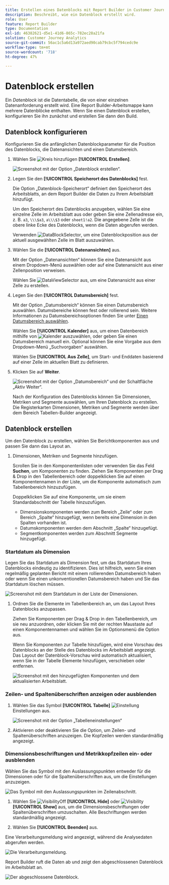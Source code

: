 ```yaml
---
title: Erstellen eines Datenblocks mit Report Builder in Customer Journey Analytics
description: Beschreibt, wie ein Datenblock erstellt wird.
role: User
feature: Report Builder
type: Documentation
exl-id: 46382621-d5e1-41d6-865c-782ec28a21fa
solution: Customer Journey Analytics
source-git-commit: 56ac1c5a6d13a972aed90cab79cbc5f794cedc9e
workflow-type: tm+mt
source-wordcount: '718'
ht-degree: 47%

---
```


# Datenblock erstellen

Ein *Datenblock* ist die Datentabelle, die von einer einzelnen Datenanforderung erstellt wird. Eine Report Builder-Arbeitsmappe kann mehrere Datenblöcke enthalten. Wenn Sie einen Datenblock erstellen, konfigurieren Sie ihn zunächst und erstellen Sie dann den Build.

## Datenblock konfigurieren

Konfigurieren Sie die anfänglichen Datenblockparameter für die Position des Datenblocks, die Datenansichten und einen Datumsbereich.

1. Wählen Sie ![Kreis hinzufügen](/help/assets/icons/AddCircle.svg) **[!UICONTROL Erstellen]**.

   ![Screenshot mit der Option „Datenblock erstellen“.](./assets/create-datablock.png)

1. Legen Sie den **[!UICONTROL Speicherort des Datenblocks]** fest.

   Die Option „Datenblock-Speicherort“ definiert den Speicherort des Arbeitsblatts, an dem Report Builder die Daten zu Ihrem Arbeitsblatt hinzufügt.

   Um den Speicherort des Datenblocks anzugeben, wählen Sie eine einzelne Zelle im Arbeitsblatt aus oder geben Sie eine Zellenadresse ein, z. B. `a3`, `\\\$a3`, `a\\\$3` oder `sheet1!a2`. Die angegebene Zelle ist die obere linke Ecke des Datenblocks, wenn die Daten abgerufen werden.

   Verwenden ![DataBlockSelector](/help/assets/icons/DataBlockSelector.svg), um eine Datenblockposition aus der aktuell ausgewählten Zelle im Blatt auszuwählen.

1. Wählen Sie die **[!UICONTROL Datenansichten]** aus.

   Mit der Option „Datenansichten“ können Sie eine Datenansicht aus einem Dropdown-Menü auswählen oder auf eine Datenansicht aus einer Zellenposition verweisen.

   Wählen Sie ![DataViewSelector](/help/assets/icons/DataViewSelector.svg) aus, um eine Datenansicht aus einer Zelle zu erstellen.

1. Legen Sie den **[!UICONTROL Datumsbereich]** fest.

   Mit der Option „Datumsbereich“ können Sie einen Datumsbereich auswählen. Datumsbereiche können fest oder rollierend sein. Weitere Informationen zu Datumsbereichsoptionen finden Sie unter [Einen Datumsbereich auswählen](select-date-range.md).

   Wählen Sie **[!UICONTROL Kalender]** aus, um einen Datenbereich mithilfe von ![Kalender](/help/assets/icons/Calendar.svg) auszuwählen, oder geben Sie einen Datumsbereich manuell ein. Optional können Sie eine Vorgabe aus dem Dropdown-Menü „Suchvorgaben“ auswählen.

   Wählen Sie **[!UICONTROL Aus Zelle]**, um Start- und Enddaten basierend auf einer Zelle im aktuellen Blatt zu definieren.

1. Klicken Sie auf **Weiter**.

   ![Screenshot mit der Option „Datumsbereich“ und der Schaltfläche „Aktiv Weiter“.](./assets/choose_date_data_view3.png)

   Nach der Konfiguration des Datenblocks können Sie Dimensionen, Metriken und Segmente auswählen, um Ihren Datenblock zu erstellen. Die Registerkarten Dimensionen, Metriken und Segmente werden über dem Bereich Tabellen-Builder angezeigt.

## Datenblock erstellen

Um den Datenblock zu erstellen, wählen Sie Berichtkomponenten aus und passen Sie dann das Layout an.

1. Dimensionen, Metriken und Segmente hinzufügen.

   Scrollen Sie in den Komponentenlisten oder verwenden Sie das Feld **Suchen**, um Komponenten zu finden. Ziehen Sie Komponenten per Drag &amp; Drop in den Tabellenbereich oder doppelklicken Sie auf einen Komponentennamen in der Liste, um die Komponente automatisch zum Tabellenbereich hinzuzufügen.

   Doppelklicken Sie auf eine Komponente, um sie einem Standardabschnitt der Tabelle hinzuzufügen.

   - Dimensionskomponenten werden zum Bereich „Zeile“ oder zum Bereich „Spalte“ hinzugefügt, wenn bereits eine Dimension in den Spalten vorhanden ist.
   - Datumskomponenten werden dem Abschnitt „Spalte“ hinzugefügt.
   - Segmentkomponenten werden zum Abschnitt Segmente hinzugefügt.

### Startdatum als Dimension

Legen Sie das Startdatum als Dimension fest, um das Startdatum Ihres Datenblocks eindeutig zu identifizieren. Dies ist hilfreich, wenn Sie einen regelmäßig geplanten Bericht mit einem rollierenden Datumsbereich haben oder wenn Sie einen unkonventionellen Datumsbereich haben und Sie das Startdatum löschen müssen.

![Screenshot mit dem Startdatum in der Liste der Dimensionen.](./assets/start-date-dimension.png)

1. Ordnen Sie die Elemente im Tabellenbereich an, um das Layout Ihres Datenblocks anzupassen.

   Ziehen Sie Komponenten per Drag &amp; Drop in den Tabellenbereich, um sie neu anzuordnen, oder klicken Sie mit der rechten Maustaste auf einen Komponentennamen und wählen Sie im Optionsmenü die Option aus.

   Wenn Sie Komponenten zur Tabelle hinzufügen, wird eine Vorschau des Datenblocks an der Stelle des Datenblocks im Arbeitsblatt angezeigt. Das Layout der Datenblock-Vorschau wird automatisch aktualisiert, wenn Sie in der Tabelle Elemente hinzufügen, verschieben oder entfernen.

   ![Screenshot mit den hinzugefügten Komponenten und dem aktualisierten Arbeitsblatt.](./assets/image10.png)

### Zeilen- und Spaltenüberschriften anzeigen oder ausblenden

1. Wählen Sie das Symbol **[!UICONTROL Tabelle]** ![Einstellung](/help/assets/icons/Setting.svg)Einstellungen aus.

   ![Screenshot mit der Option „Tabelleneinstellungen“](./assets/table-settings.png)

1. Aktivieren oder deaktivieren Sie die Option, um Zeilen- und Spaltenüberschriften anzuzeigen. Die Kopfzeilen werden standardmäßig angezeigt.

### Dimensionsbeschriftungen und Metrikkopfzeilen ein- oder ausblenden

Wählen Sie das Symbol mit den Auslassungspunkten entweder für die Dimensionen oder für die Spaltenüberschriften aus, um die Einstellungen anzuzeigen.

![Das Symbol mit den Auslassungspunkten im Zeilenabschnitt.](./assets/row-heading.png)

1. Wählen Sie ![VisibilityOff](/help/assets/icons/VisibilityOff.svg) **[!UICONTROL Hide]** oder ![Visibility](/help/assets/icons/Visibility.svg) **[!UICONTROL Show]** aus, um die Dimensionsbeschriftungen oder Spaltenüberschriften umzuschalten. Alle Beschriftungen werden standardmäßig angezeigt.

1. Wählen Sie **[!UICONTROL Beenden]** aus.


Eine Verarbeitungsmeldung wird angezeigt, während die Analysedaten abgerufen werden.

![Die Verarbeitungsmeldung.](./assets/image11.png)

Report Builder ruft die Daten ab und zeigt den abgeschlossenen Datenblock im Arbeitsblatt an.

![Der abgeschlossene Datenblock.](./assets/image12.png)
